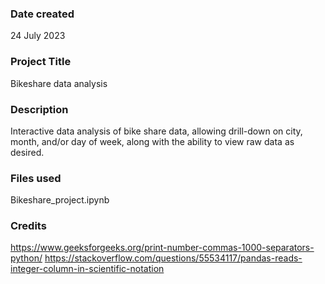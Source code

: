 ### Date created
24 July 2023

### Project Title
Bikeshare data analysis

### Description
Interactive data analysis of bike share data, allowing drill-down on city, month, and/or day of week, along with the ability to view raw data as desired.

### Files used
Bikeshare_project.ipynb

### Credits
https://www.geeksforgeeks.org/print-number-commas-1000-separators-python/
https://stackoverflow.com/questions/55534117/pandas-reads-integer-column-in-scientific-notation

